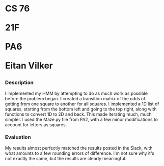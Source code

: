 <h1>
  
  CS 76
  
  21F
  
  PA6
  
  Eitan Vilker
  
</h1>

### Description
I implemented my HMM by attempting to do as much work as possible before the problem began. 
I created a transition matrix of the odds of getting from one square to another for all squares. 
I implemented a 1D list of squares, starting from the bottom left and going to the top right, along with functions to convert 1D to 2D and back. 
This made iterating much, much simpler.
I used the Maze.py file from PA2, with a few minor modifications to account for letters as squares.


### Evaluation
My results almost perfectly matched the results posted in the Slack, with what amounts to a few rounding errors of difference. 
I'm not sure why it's not exactly the same, but the results are clearly meaningful.
